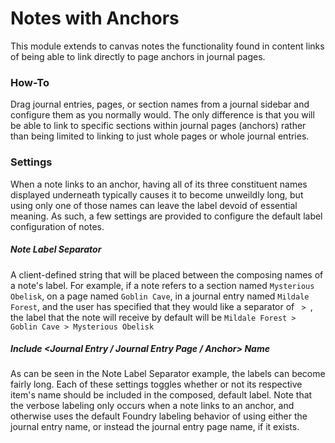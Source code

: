 # Notes with Anchors
This module extends to canvas notes the functionality found in content links of being able to link directly to page anchors in journal pages.

### How-To
Drag journal entries, pages, or section names from a journal sidebar and configure them as you normally would. The only difference is that you will be able to link to specific sections within journal pages (anchors) rather than being limited to linking to just whole pages or whole journal entries.

### Settings
When a note links to an anchor, having all of its three constituent names displayed underneath typically causes it to become unweildly long, but using only one of those names can leave the label devoid of essential meaning. As such, a few settings are provided to configure the default label configuration of notes.

##### Note Label Separator
A client-defined string that will be placed between the composing names of a note's label. For example, if a note refers to a section named `Mysterious Obelisk`, on a page named `Goblin Cave`, in a journal entry named `Mildale Forest`, and the user has specified that they would like a separator of ` > `, the label that the note will receive by default will be `Mildale Forest > Goblin Cave > Mysterious Obelisk`

##### Include <Journal Entry / Journal Entry Page / Anchor> Name
As can be seen in the Note Label Separator example, the labels can become fairly long. Each of these settings toggles whether or not its respective item's name should be included in the composed, default label. Note that the verbose labeling only occurs when a note links to an anchor, and otherwise uses the default Foundry labeling behavior of using either the journal entry name, or instead the journal entry page name, if it exists.
